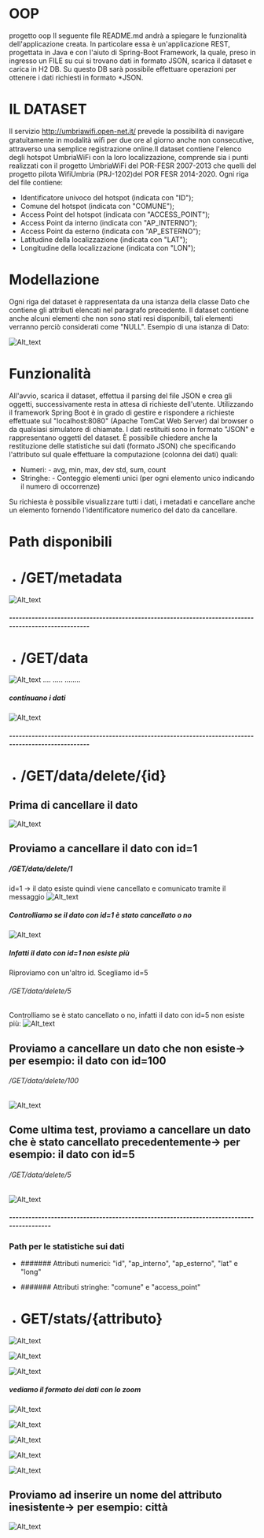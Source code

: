 # OOP
progetto oop
Il seguente file README.md andrà a spiegare le funzionalità dell'applicazione creata. In particolare essa è un'applicazione REST, progettata in Java e con l'aiuto di Spring-Boot Framework, la quale, preso in ingresso un FILE su cui si trovano dati in formato JSON, scarica il dataset e carica in H2 DB. Su questo DB sarà possibile effettuare operazioni per ottenere i dati richiesti in formato *JSON.

# IL DATASET
Il servizio http://umbriawifi.open-net.it/ prevede la possibilità di navigare gratuitamente in modalità wiﬁ per due ore al giorno anche non consecutive, attraverso una semplice registrazione online.Il dataset contiene l'elenco degli hotspot UmbriaWiFi con la loro localizzazione, comprende sia i punti realizzati con il progetto UmbriaWiFi del POR-FESR 2007-2013 che quelli del progetto pilota WifiUmbria (PRJ-1202)del POR FESR 2014-2020.
Ogni riga del file contiene:
- Identificatore univoco del hotspot (indicata con "ID");
- Comune del hotspot (indicata con "COMUNE");
- Access Point del hotspot (indicata con "ACCESS_POINT");
- Access Point da interno (indicata con "AP_INTERNO");
- Access Point da esterno (indicata con "AP_ESTERNO");
- Latitudine della localizzazione (indicata con "LAT");
- Longitudine della localizzazione (indicata con "LON");

# Modellazione
Ogni riga del dataset è rappresentata da una istanza della classe Dato che contiene gli attributi elencati nel paragrafo precedente.
Il dataset contiene anche alcuni elementi che non sono stati resi disponibili, tali elementi verranno perciò considerati come "NULL". Esempio di una istanza di Dato:

![Alt_text](MODELLAZIONE.PNG)

# Funzionalità
All'avvio, scarica il dataset, effettua il parsing del file JSON e crea gli oggetti, successivamente resta in attesa di richieste dell'utente. Utilizzando il framework Spring Boot è in grado di gestire e rispondere a richieste effettuate sul "localhost:8080" (Apache TomCat Web Server) dal browser o da qualsiasi simulatore di chiamate. I dati restituiti sono in formato "JSON" e rappresentano oggetti del dataset. È possibile chiedere anche la restituzione delle statistiche sui dati (formato JSON) che specificando l'attributo sul quale effettuare la computazione (colonna dei dati) quali:
- Numeri: 
          - avg, min, max, dev std, sum, count
- Stringhe:
          - Conteggio elementi unici (per ogni elemento unico indicando il numero di occorrenze)
          
 Su richiesta è possibile visualizzare tutti i dati, i metadati e cancellare anche un elemento fornendo l'identificatore numerico del    dato da cancellare.
 
 # Path disponibili
 - # /GET/metadata
 ![Alt_text](metadata.PNG)
 
 ##### -----------------------------------------------------------------------------------------------------
 - # /GET/data
 ![Alt_text](dati.PNG)
 ....
 .....
 ........
##### continuano i dati 
 
 
 ![Alt_text](dati1.PNG)
 ##### -----------------------------------------------------------------------------------------------------
 
 - # /GET/data/delete/{id}
 ## Prima di cancellare il dato
 ![Alt_text](dati.PNG)
 ## Proviamo a cancellare il dato con id=1
 ##### /GET/data/delete/1
 id=1 -> il dato esiste quindi viene cancellato e comunicato tramite il messaggio
 ![Alt_text](delete1.PNG)
 ##### Controlliamo se il dato con id=1 è stato cancellato o no
 ![Alt_text](delete2.PNG)
 ##### Infatti il dato con id=1 non esiste più
 
 Riproviamo con un'altro id. Scegliamo id=5
 ###### /GET/data/delete/5
 Controlliamo se è stato cancellato o no, infatti il dato con id=5 non esiste più:
 ![Alt_text](delete3.PNG)
 
 ## Proviamo a cancellare un dato che non esiste-> per esempio: il dato con id=100
 ###### /GET/data/delete/100
 ![Alt_text](delete4.PNG)
 
 ## Come ultima test, proviamo a cancellare un dato che è stato cancellato precedentemente-> per esempio: il dato con id=5
 ###### /GET/data/delete/5
 ![Alt_text](delete5.PNG)
 
 ##### -----------------------------------------------------------------------------------------
 
 ### Path per le statistiche sui dati
 - ####### Attributi numerici: "id", "ap_interno", "ap_esterno", "lat" e "long"
 - ####### Attributi stringhe: "comune" e "access_point"
 
 
 -  # GET/stats/{attributo}
 ![Alt_text](id.PNG)
 
 
 ![Alt_text](comune.PNG)
 
 
 ![Alt_text](access_point1.PNG)
 ##### vediamo il formato dei dati con lo zoom
 ![Alt_text](access_point2.PNG)
 
 
 ![Alt_text](ap_interno.PNG)
 
 
 ![Alt_text](ap_esterno.PNG)
 
 
 ![Alt_text](lat.PNG)
 
 
 ![Alt_text](long.PNG)
 
 ## Proviamo ad inserire un nome del attributo inesistente-> per esempio: città
 ![Alt_text](wrongcampo.PNG)
 
 
 
 
 
 
